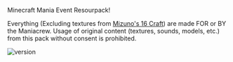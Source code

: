 Minecraft Mania Event Resourpack!

Everything (Excluding textures from [Mizuno's 16 Craft](https://mizunomcmemo.blogspot.com/2023/06/mizunos-16-craft-java-edition-120.html)) are made FOR or BY the Maniacrew. Usage of original content (textures, sounds, models, etc.) from this pack without consent is prohibited.

![version](https://img.shields.io/badge/Minecraft-1.20.1-8403fc?style=for-the-badge) 

